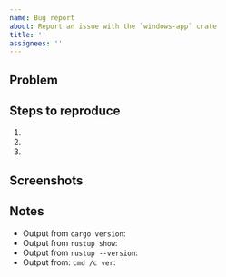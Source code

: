 ```yaml
---
name: Bug report
about: Report an issue with the `windows-app` crate
title: ''
assignees: ''
---
```


## Problem
<!-- A clear and concise description of what the bug is. -->
<!-- including what currently happens and what you expected to happen. -->

## Steps to reproduce
<!-- The steps to reproduce the bug. -->
1. 
2. 
3. 

## Screenshots
<!-- If applicable, add screenshots to help explain your problem. -->

## Notes
* Output from `cargo version`: 
* Output from `rustup show`:
* Output from `rustup --version`:
* Output from: `cmd /c ver`: